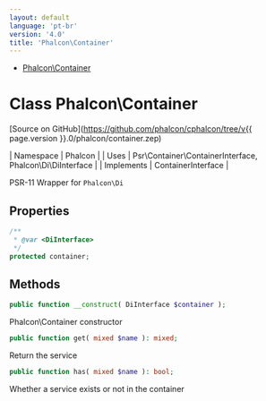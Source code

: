 ```yaml
---
layout: default
language: 'pt-br'
version: '4.0'
title: 'Phalcon\Container'
---
```


* [Phalcon\Container](#container)

<h1 id="container">Class Phalcon\Container</h1>

[Source on GitHub](https://github.com/phalcon/cphalcon/tree/v{{ page.version }}.0/phalcon/container.zep)

| Namespace | Phalcon | | Uses | Psr\Container\ContainerInterface, Phalcon\Di\DiInterface | | Implements | ContainerInterface |

PSR-11 Wrapper for `Phalcon\Di`

## Properties

```php
/**
 * @var <DiInterface>
 */
protected container;

```

## Methods

```php
public function __construct( DiInterface $container );
```

Phalcon\Container constructor

```php
public function get( mixed $name ): mixed;
```

Return the service

```php
public function has( mixed $name ): bool;
```

Whether a service exists or not in the container